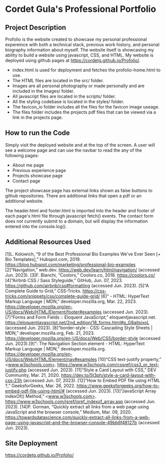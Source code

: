 # Cordet Gula's Professional Portfolio

## Project Description

Profolio is the website created to showcase my personal professional expereince with both a technical stack, previous work history, and personal biography information about myself. The website itself is showcasing my ability to build a website using javascript, CSS, and HTML. My website is deployed using github pages at
<https://cordetg.github.io/Profolio/>.

- index.html is used for deployment and fetches the profolio-home.html to use.
- The HTML files are located in the src/ folder.
- Images are all personal photography or made personally and are included in the images/ folder.
- All javascript files are located in the scripts/ folder.
- All the styling codebase is located in the styles/ folder.
- The favicon_io folder includes all the files for the favicon image useage.
- The files folder includes the projects pdf files that can be viewed via a link in the projects page.

## How to run the Code

Simply visit the deployed website and at the top of the screen. A user will see a welcome page and can use the navbar to read the any of the following pages:

- About me page
- Previous experience page
- Projects showcase page
- Contact page

The project showcase page has external links shown as false buttons to github repositories. There are additional links that open a pdf or an additional website.

The header.html and footer.html is imported into the header and footer of each page's html file through javascript fetch() events.
The contact form does not currently submit to a domain, but will display the information entered into the console.log().

## Additional Resources Used

[1]L. Kolowich, “9 of the Best Professional Bio Examples We’ve Ever Seen [+ Bio Templates],” Hubspot.com, 2019. <https://blog.hubspot.com/marketing/professional-bio-examples>
[2]“Navigation,” web.dev. <https://web.dev/learn/html/navigation/> (accessed Jun. 2023).
[3]F. Bianchi, “Coolors,” Coolors.co, 2018. <https://coolors.co/>
[4]“Airbnb CSS / Sass Styleguide,” GitHub, Jun. 07, 2023. <https://github.com/airbnb/css#formatting> (accessed Jun. 2023).
[5]“A Complete Guide to Grid,” CSS-Tricks. <https://css-tricks.com/snippets/css/complete-guide-grid/>
[6]“ - HTML: HyperText Markup Language | MDN,” developer.mozilla.org, Mar. 22, 2023. <https://developer.mozilla.org/en-US/docs/Web/HTML/Element/footer#examples> (accessed Jun. 2023).
[7]“Forms and Form Fields :: Eloquent JavaScript,” eloquentjavascript.net. <https://eloquentjavascript.net/2nd_edition/18_forms.html#p_G8aitsjxoL> (accessed Jun. 2023).
[8]“border-style - CSS: Cascading Style Sheets | MDN,” developer.mozilla.org, Feb. 21, 2023. <https://developer.mozilla.org/en-US/docs/Web/CSS/border-style> (accessed Jun. 2023).[9]“: The Navigation Section element - HTML: HyperText Markup Language | MDN,” developer.mozilla.org. <https://developer.mozilla.org/en-US/docs/Web/HTML/Element/nav#examples>
[10]“CSS text-justify property,” <www.w3schools.com>. <https://www.w3schools.com/cssref/css3_pr_text-justify.php> (accessed Jun. 2023).
[11]“Style a Card Layout with CSS,” DEV Community, Mar. 21, 2020. <https://dev.to/5t3ph/style-a-card-layout-with-css-23h> (accessed Jun. 07, 2023).
[12]“How to Embed PDF file using HTML ?,” GeeksforGeeks, Mar. 26, 2022. <https://www.geeksforgeeks.org/how-to-embed-pdf-file-using-html/#> (accessed Jun. 2023).
[13]“JavaScript Array indexOf() Method,” <www.w3schools.com>. <https://www.w3schools.com/jsref/jsref_indexof_array.asp> (accessed Jun. 2023).
[14]P. Gorman, “Quickly extract all links from a web page using JavaScript and the browser console,” Medium, Mar. 09, 2020. <https://towardsdatascience.com/quickly-extract-all-links-from-a-web-page-using-javascript-and-the-browser-console-49bb6f48127b> (accessed Jun. 2023).

## Site Deployment

<https://cordetg.github.io/Profolio/>
